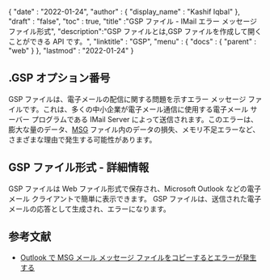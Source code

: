 {
  "date" : "2022-01-24",
  "author" : {
    "display_name" : "Kashif Iqbal"
},
  "draft" : "false",
  "toc" : true,
  "title" :"GSP ファイル - IMail エラー メッセージ ファイル形式",
  "description":"GSP ファイルとは,GSP ファイルを作成して開くことができる API です。",
  "linktitle" : "GSP",
  "menu" : {
    "docs" : {
      "parent" : "web"
}
},
  "lastmod" : "2022-01-24"
}

## .GSP オプション番号

GSP ファイルは、電子メールの配信に関する問題を示すエラー メッセージ ファイルです。これは、多くの中小企業が電子メール通信に使用する電子メール サーバー プログラムである IMail Server によって送信されます。このエラーは、膨大な量のデータ、[MSG](/email/msg/) ファイル内のデータの損失、メモリ不足エラーなど、さまざまな理由で発生する可能性があります。

## GSP ファイル形式 - 詳細情報

GSP ファイルは Web ファイル形式で保存され、Microsoft Outlook などの電子メール クライアントで簡単に表示できます。 GSP ファイルは、送信された電子メールの応答として生成され、エラーになります。

## 参考文献

* [Outlook で MSG メール メッセージ ファイルをコピーするとエラーが発生する](https://learn.microsoft.com/en-us/outlook/troubleshoot/performance/error-when-copying-msg-with-many-attachments-or-recipients)